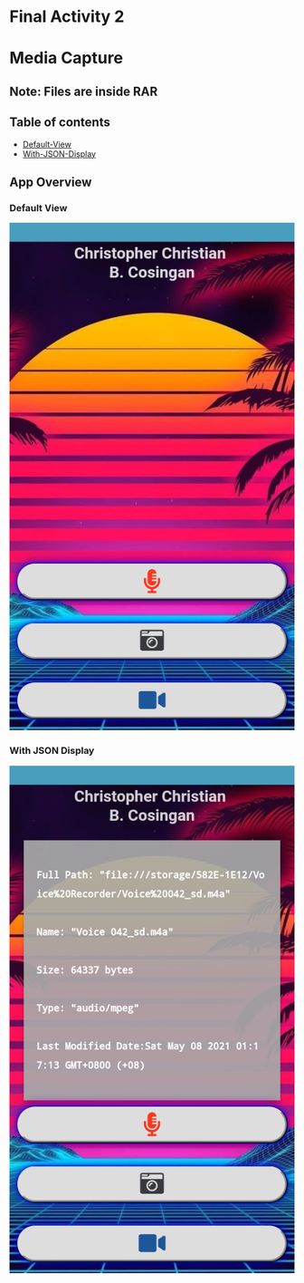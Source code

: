 # Final Activity 2
# Media Capture
## Note: Files are inside RAR

## Table of contents
* [Default-View](#Default-View)
* [With-JSON-Display](#With-JSON-Display)


## App Overview

### Default View
![LOL](./Screenshot1.png)

### With JSON Display
![LOL](./Screenshot2.png)
